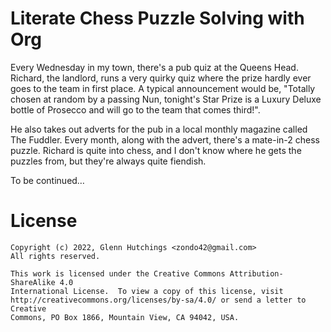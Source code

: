 

# Literate Chess Puzzle Solving with Org

Every Wednesday in my town, there's a pub quiz at the Queens Head.
Richard, the landlord, runs a very quirky quiz where the prize hardly ever
goes to the team in first place.  A typical announcement would be, "Totally
chosen at random by a passing Nun, tonight's Star Prize is a Luxury Deluxe
bottle of Prosecco and will go to the team that comes third!".

He also takes out adverts for the pub in a local monthly magazine called
The Fuddler.  Every month, along with the advert, there's a mate-in-2 chess
puzzle.  Richard is quite into chess, and I don't know where he gets the
puzzles from, but they're always quite fiendish.

To be continued&#x2026;


# License

    Copyright (c) 2022, Glenn Hutchings <zondo42@gmail.com>
    All rights reserved.
    
    This work is licensed under the Creative Commons Attribution-ShareAlike 4.0
    International License.  To view a copy of this license, visit
    http://creativecommons.org/licenses/by-sa/4.0/ or send a letter to Creative
    Commons, PO Box 1866, Mountain View, CA 94042, USA.


